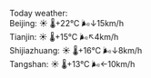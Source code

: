 Today weather:  
Beijing: ☀️   🌡️+22°C 🌬️↓15km/h  
Tianjin: ☀️   🌡️+15°C 🌬️↖4km/h  
Shijiazhuang: ☀️   🌡️+16°C 🌬️↓8km/h  
Tangshan: ☀️   🌡️+13°C 🌬️←10km/h  
